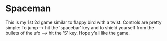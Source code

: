 # Spaceman
 This is my 1st 2d game similar to flappy bird with a twist. Controls are pretty simple: To jump--> hit the 'spacebar' key and to shield yourself from the bullets of the ufo --> hit the 'S' key. Hope y'all like the game.
